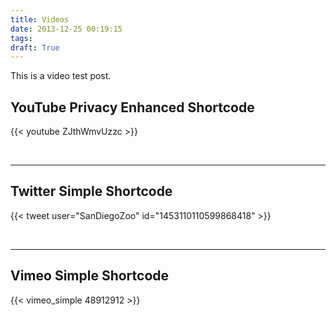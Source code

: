 ```yaml
---
title: Videos
date: 2013-12-25 00:19:15
tags:
draft: True
---
```


This is a video test post.

## YouTube Privacy Enhanced Shortcode

{{< youtube ZJthWmvUzzc >}}

<br>

---

<!--more-->

## Twitter Simple Shortcode

{{< tweet user="SanDiegoZoo" id="1453110110599868418" >}}

<br>

---

## Vimeo Simple Shortcode

{{< vimeo_simple 48912912 >}}
